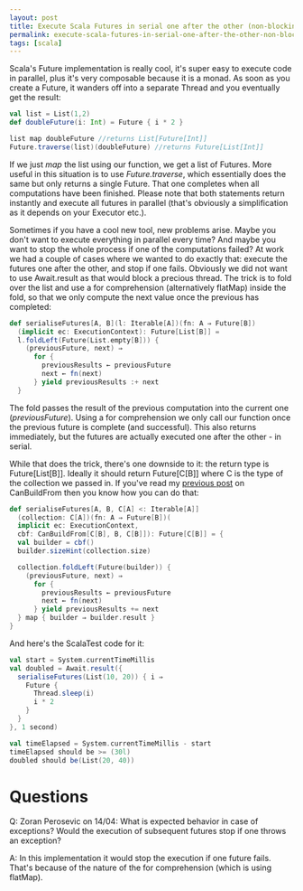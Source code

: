 ```yaml
---
layout: post
title: Execute Scala Futures in serial one after the other (non-blocking)
permalink: execute-scala-futures-in-serial-one-after-the-other-non-blocking
tags: [scala]
---
```

Scala's Future implementation is really cool, it's super easy to execute code in parallel, plus it's very composable because it is a monad. As soon as you create a Future, it wanders off into a separate Thread and you eventually get the result: 

```scala
val list = List(1,2)
def doubleFuture(i: Int) = Future { i * 2 }

list map doubleFuture //returns List[Future[Int]]
Future.traverse(list)(doubleFuture) //returns Future[List[Int]]
```

If we just <em>map</em> the list using our function, we get a list of Futures. More useful in this situation is to use <em>Future.traverse</em>, which essentially does the same but only returns a single Future. That one completes when all computations have been finished. 
Please note that both statements return instantly and execute all futures in parallel (that's obviously a simplification as it depends on your Executor etc.). 

Sometimes if you have a cool new tool, new problems arise. Maybe you don't want to execute everything in parallel every time? And maybe you want to stop the whole process if one of the computations failed? At work we had a couple of cases where we wanted to do exactly that: execute the futures one after the other, and stop if one fails. Obviously we did not want to use Await.result as that would block a precious thread. 
The trick is to fold over the list and use a for comprehension (alternatively flatMap) inside the fold, so that we only compute the next value once the previous has completed:

```scala
def serialiseFutures[A, B](l: Iterable[A])(fn: A ⇒ Future[B])
  (implicit ec: ExecutionContext): Future[List[B]] =
  l.foldLeft(Future(List.empty[B])) {
    (previousFuture, next) ⇒
      for {
        previousResults ← previousFuture
        next ← fn(next)
      } yield previousResults :+ next
  }
```

The fold passes the result of the previous computation into the current one (<em>previousFuture</em>). Using a for comprehension we only call our function once the previous future is complete (and successful). This also returns immediately, but the futures are actually executed one after the other - in serial.

While that does the trick, there's one downside to it: the return type is Future[List[B]]. Ideally it should return Future[C[B]] where C is the type of the collection we passed in. If you've read my <a href="http://www.michaelpollmeier.com/create-generic-scala-collections-with-canbuildfrom/">previous post</a> on CanBuildFrom then you know how you can do that:

```scala
def serialiseFutures[A, B, C[A] <: Iterable[A]]
  (collection: C[A])(fn: A ⇒ Future[B])(
  implicit ec: ExecutionContext,
  cbf: CanBuildFrom[C[B], B, C[B]]): Future[C[B]] = {
  val builder = cbf()
  builder.sizeHint(collection.size)

  collection.foldLeft(Future(builder)) {
    (previousFuture, next) ⇒
      for {
        previousResults ← previousFuture
        next ← fn(next)
      } yield previousResults += next
  } map { builder ⇒ builder.result }
}
```

And here's the ScalaTest code for it:

```scala
val start = System.currentTimeMillis
val doubled = Await.result({
  serialiseFutures(List(10, 20)) { i ⇒
    Future {
      Thread.sleep(i)
      i * 2
    }
  }
}, 1 second)

val timeElapsed = System.currentTimeMillis - start
timeElapsed should be >= (30l)
doubled should be(List(20, 40))
```

Questions
=======================
Q: Zoran Perosevic on 14/04: What is expected behavior in case of exceptions? Would the execution of subsequent futures stop if one throws an exception? 

A: In this implementation it would stop the execution if one future fails. That's because of the nature of the for comprehension (which is using flatMap).